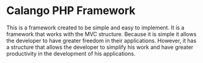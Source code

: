 # Calango PHP Framework

This is a framework created to be simple and easy to implement. It is a framework that works with the MVC structure. Because it is simple it allows the developer to have greater freedom in their applications. However, it has a structure that allows the developer to simplify his work and have greater productivity in the development of his applications.
